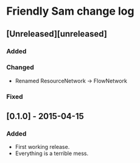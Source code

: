 # Friendly Sam change log

## [Unreleased][unreleased]
### Added

### Changed
- Renamed ResourceNetwork -> FlowNetwork

### Fixed


## [0.1.0] - 2015-04-15
### Added
- First working release.
- Everything is a terrible mess.
